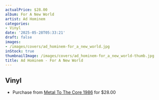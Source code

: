 ```yaml
---
actualPrice: $28.00
album: For A New World
artist: Ad Hominem
categories:
- Vinyl
date: '2025-05-28T05:33:21'
draft: false
images:
- /images/covers/ad_hominem-for_a_new_world.jpg
inStock: true
thumbnailImage: /images/covers/ad_hominem-for_a_new_world-thumb.jpg
title: Ad Hominem - For A New World
---
```


## Vinyl
* Purchase from [Metal To The Core 1986](https://metaltothecore1986.com/shop/ad-hominem-for-a-new-world-12-lp-white/) for $28.00
